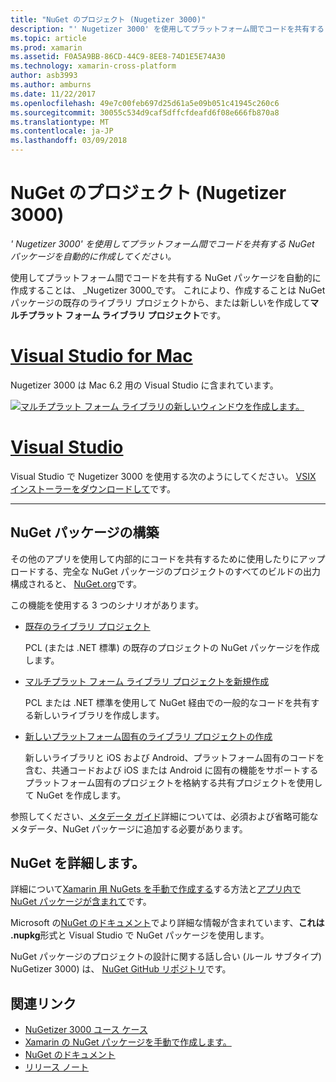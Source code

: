 ```yaml
---
title: "NuGet のプロジェクト (Nugetizer 3000)"
description: "' Nugetizer 3000' を使用してプラットフォーム間でコードを共有する NuGet パッケージを自動的に作成してください。"
ms.topic: article
ms.prod: xamarin
ms.assetid: F0A5A9BB-86CD-44C9-8EE8-74D1E5E74A30
ms.technology: xamarin-cross-platform
author: asb3993
ms.author: amburns
ms.date: 11/22/2017
ms.openlocfilehash: 49e7c00feb697d25d61a5e09b051c41945c260c6
ms.sourcegitcommit: 30055c534d9caf5dffcfdeafd6f08e666fb870a8
ms.translationtype: MT
ms.contentlocale: ja-JP
ms.lasthandoff: 03/09/2018
---
```

# <a name="nuget-projects-nugetizer-3000"></a>NuGet のプロジェクト (Nugetizer 3000)

_' Nugetizer 3000' を使用してプラットフォーム間でコードを共有する NuGet パッケージを自動的に作成してください。_

使用してプラットフォーム間でコードを共有する NuGet パッケージを自動的に作成することは、 _Nugetizer 3000_です。 これにより、作成することは NuGet パッケージの既存のライブラリ プロジェクトから、または新しいを作成して**マルチプラット フォーム ライブラリ プロジェクト**です。

# <a name="visual-studio-for-mactabvsmac"></a>[Visual Studio for Mac](#tab/vsmac)

Nugetizer 3000 は Mac 6.2 用の Visual Studio に含まれています。

[![](images/mulitplatform-library-sml.png "マルチプラット フォーム ライブラリの新しいウィンドウを作成します。")](images/mulitplatform-library.png#lightbox)

# <a name="visual-studiotabvswin"></a>[Visual Studio](#tab/vswin)

Visual Studio で Nugetizer 3000 を使用する次のようにしてください。 [VSIX インストーラーをダウンロードして](http://bit.ly/nugetizer-2017)です。

-----

## <a name="building-nuget-packages"></a>NuGet パッケージの構築

その他のアプリを使用して内部的にコードを共有するために使用したりにアップロードする、完全な NuGet パッケージのプロジェクトのすべてのビルドの出力構成されると、 [NuGet.org](https://www.nuget.org)です。

この機能を使用する 3 つのシナリオがあります。

- [既存のライブラリ プロジェクト](existing-library.md)

  PCL (または .NET 標準) の既存のプロジェクトの NuGet パッケージを作成します。

- [マルチプラット フォーム ライブラリ プロジェクトを新規作成](single-codebase.md)

  PCL または .NET 標準を使用して NuGet 経由での一般的なコードを共有する新しいライブラリを作成します。

- [新しいプラットフォーム固有のライブラリ プロジェクトの作成](platform-specific.md)

  新しいライブラリと iOS および Android、プラットフォーム固有のコードを含む、共通コードおよび iOS または Android に固有の機能をサポートするプラットフォーム固有のプロジェクトを格納する共有プロジェクトを使用して NuGet を作成します。

参照してください、[メタデータ ガイド](metadata.md)詳細については、必須および省略可能なメタデータ、NuGet パッケージに追加する必要があります。


## <a name="further-nuget-information"></a>NuGet を詳細します。

詳細について[Xamarin 用 NuGets を手動で作成する](~/cross-platform/app-fundamentals/nuget-manual.md)する方法と[アプリ内で NuGet パッケージが含まれて](https://docs.microsoft.com/visualstudio/mac/nuget-walkthrough)です。

Microsoft の[NuGet のドキュメント](https://docs.microsoft.com/nuget/)でより詳細な情報が含まれています、**これは .nupkg**形式と Visual Studio で NuGet パッケージを使用します。

NuGet パッケージのプロジェクトの設計に関する話し合い (ルール サブタイプ) NuGetizer 3000) は、 [NuGet GitHub リポジトリ](https://github.com/NuGet/Home/wiki/NuGetizer-3000)です。


## <a name="related-links"></a>関連リンク

- [NuGetizer 3000 ユース ケース](https://github.com/NuGet/Home/wiki/NuGetizer-Core-Scenarios)
- [Xamarin の NuGet パッケージを手動で作成します。](~/cross-platform/app-fundamentals/nuget-manual.md)
- [NuGet のドキュメント](https://docs.microsoft.com/nuget/)
- [リリース ノート](https://developer.xamarin.com/releases/studio/xamarin.studio_6.2/xamarin.studio_6.2/#NuGetizer_3000)
